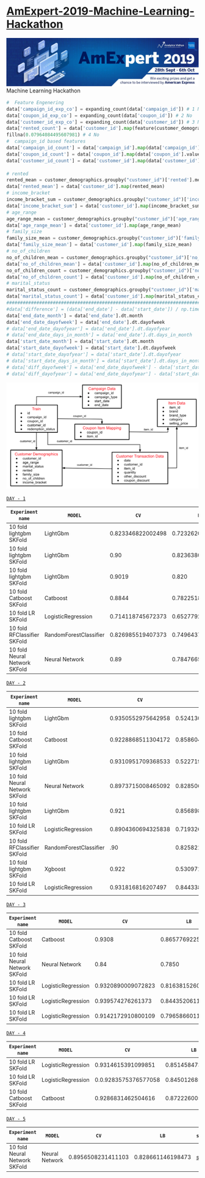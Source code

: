 # [AmExpert-2019-Machine-Learning-Hackathon](https://datahack.analyticsvidhya.com/contest/amexpert-2019-machine-learning-hackathon)
![](./img.png)
 Machine Learning Hackathon
 
  ```python
 #  Feature Engenering
data['campaign_id_exp_co'] = expanding_count(data['campaign_id']) # 1 No
data['coupon_id_exp_co'] = expanding_count(data['coupon_id']) # 2 No
data['customer_id_exp_co'] = expanding_count(data['customer_id']) # 3 No
data['rented_count'] = data['customer_id'].map(feature(customer_demographics, 'customer_id','rented','sum')).\
fillna(0.07964084495607981) # 4 No
#  campaign_id based features
data['campaign_id_count'] = data['campaign_id'].map(data['campaign_id'].value_counts()) #  No
data['coupon_id_count'] = data['coupon_id'].map(data['coupon_id'].value_counts())#  No
data['customer_id_count'] = data['customer_id'].map(data['customer_id'].value_counts())#  No

# rented
rented_mean = customer_demographics.groupby("customer_id")['rented'].mean().to_dict()
data['rented_mean'] = data['customer_id'].map(rented_mean)
# income_bracket
income_bracket_sum = customer_demographics.groupby("customer_id")['income_bracket'].sum().to_dict()
data['income_bracket_sum'] = data['customer_id'].map(income_bracket_sum)
# age_range
age_range_mean = customer_demographics.groupby("customer_id")['age_range'].mean().to_dict()
data['age_range_mean'] = data['customer_id'].map(age_range_mean)
# family_size
family_size_mean = customer_demographics.groupby("customer_id")['family_size'].mean().to_dict()
data['family_size_mean'] = data['customer_id'].map(family_size_mean)
# no_of_children
no_of_children_mean = customer_demographics.groupby("customer_id")['no_of_children'].mean().to_dict()
data['no_of_children_mean'] = data['customer_id'].map(no_of_children_mean)
no_of_children_count = customer_demographics.groupby("customer_id")['no_of_children'].count().to_dict()
data['no_of_children_count'] = data['customer_id'].map(no_of_children_count)
# marital_status
marital_status_count = customer_demographics.groupby("customer_id")['marital_status'].count().to_dict()
data['marital_status_count'] = data['customer_id'].map(marital_status_count)
#############################################################################
#data['difference'] = (data['end_date'] - data['start_date']) / np.timedelta64(1, 'D')
data['end_date_month'] = data['end_date'].dt.month
data['end_date_dayofweek'] = data['end_date'].dt.dayofweek 
# data['end_date_dayofyear'] = data['end_date'].dt.dayofyear 
# data['end_date_days_in_month'] = data['end_date'].dt.days_in_month 
data['start_date_month'] = data['start_date'].dt.month
data['start_date_dayofweek'] = data['start_date'].dt.dayofweek 
# data['start_date_dayofyear'] = data['start_date'].dt.dayofyear 
# data['start_date_days_in_month'] = data['start_date'].dt.days_in_month 
# data['diff_dayofweek'] = data['end_date_dayofweek'] - data['start_date_dayofweek']
# data['diff_dayofyear'] = data['end_date_dayofyear'] - data['start_date_dayofyear']
 ```
 ![](./dis.png) 
 
 [`DAY - 1`](./Day-1)
 

 
| `Experiment name`  | `MODEL`  | `CV`  | `LB` |`script`|
| ----------- | ----------- |----------- |----------- |----------- |
| 10 fold lightgbm SKFold|LightGbm|0.823346822002498|0.723262091750793|[script](./Day-1/day_1_sub_1.py)|
| 10 fold lightgbm SKFold|LightGbm|0.90|0.823638085449945|[script](./Day-1/day-1-script-02.py)       |
| 10 fold lightgbm SKFold|LightGbm|0.9019|0.820|[script](./Day-1/day-1-script-03.py)       |
| 10 fold Catboost SKFold|Catboost|0.8844|0.782251894526244|[script](./Day-1/day-1-script-04.py)       |
| 10 fold LR SKFold |LogisticRegression|0.714118745672373|0.652779212300426 |[script](./Day-1/day-1-script-05.py)|
| 10 fold RFClassifier SKFold |RandomForestClassifier|0.826985519407373|0.749643707078551|[script](./Day-1/day-1-script-06.py)|
| 10 fold Neural Network SKFold|Neural Network|0.89|0.784766559598147 |[script](./Day-1/day-1-script-07.py)|


[`DAY - 2`](./Day-2)
 
| `Experiment name`  | `MODEL`  | `CV`  | `LB` |`script`|
| ----------- | ----------- |----------- |----------- |----------- |
| 10 fold lightgbm SKFold       |LightGbm       |0.9350552975642958       |0.524130796162195 |[script](./Day-2/day-2-script-01.py)|
| 10 fold Catboost SKFold       |Catboost       |0.9228868511304172        |0.858604946914161   |[script](./Day-2/day-2-script-02.py)|
| 10 fold lightgbm SKFold       |LightGbm       |0.9310951709368533       |0.522719863441945 |[script](./Day-2/day-2-script-01-1.py)|
| 10 fold Neural Network SKFold|Neural Network|0.8973715008465092|0.82850696157902 |[script](./Day-2/day-2-script-05.py)|
| 10 fold lightgbm SKFold       |LightGbm       |0.921       |0.856898502528373 |[script](./Day-2/day-2-script-01-2.py)|
| 10 fold LR SKFold |LogisticRegression|0.8904360694325838|0.719326611691508 |[script](./Day-2/day-2-script-03.py)|
| 10 fold RFClassifier SKFold |RandomForestClassifier|.90|0.825821535181509|[script](./Day-2/day-2-script-04.py)|
| 10 fold lightgbm SKFold       |Xgboost       |0.922       |0.530971875280263 |[script](./Day-2/day-2-script-06.py)|
| 10 fold LR SKFold |LogisticRegression|0.931816816207497|0.844338034742226 |[script](./Day-2/day-2-script-03-1.py)|


 [`DAY - 3`](./Day-3)
  

 `Experiment name`  | `MODEL`  | `CV`  | `LB` |`script`|
| ----------- | ----------- |----------- |----------- |----------- |
| 10 fold Catboost SKFold       |Catboost       |0.9308        |0.865776922589758   |[script](./Day-3/day-3-script-02.py)|
| 10 fold Neural Network SKFold|Neural Network|0.84|0.7850|[script](./Day-3/day-3-script-05.py)|
| 10 fold LR SKFold |LogisticRegression|0.9320890009072823|0.816381526068571 |[script](./Day-3/day-3-script-03.py)|
| 10 fold LR SKFold |LogisticRegression|0.939574276261373|0.844352061185897 |[script](./Day-3/day-3-script-03-1.py)|
| 10 fold LR SKFold |LogisticRegression|0.9142172910800109|0.796586601175926 |[script](./Day-3/day-3-script-03-2.py)|



 [`DAY - 4`](./Day-4)
  

 `Experiment name`  | `MODEL`  | `CV`  | `LB` |`script`|
| ----------- | ----------- |----------- |----------- |----------- |
| 10 fold LR SKFold |LogisticRegression|0.9314615391099851|0.851458473863422 |[script](./Day-4/day-4-script-03-1.py)|
| 10 fold LR SKFold |LogisticRegression|0.0.9283575376577058|0.845012685430648 |[script](./Day-4/day-4-script-03-2.py)|
| 10 fold Catboost SKFold       |Catboost       |0.9286831462504616        |0.872226005111576   |[script](./Day-4/day-4-script-02.py)|

 [`DAY - 5`](./Day-5)
  

 `Experiment name`  | `MODEL`  | `CV`  | `LB` |`script`|
| ----------- | ----------- |----------- |----------- |----------- |
| 10 fold Neural Network SKFold|Neural Network|0.8956508231411103|0.828661146198473|[script](./Day-5/day-5-script-05.py)|
